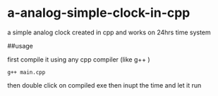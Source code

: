 # a-analog-simple-clock-in-cpp


a simple analog clock created in cpp and works on 24hrs time system


##usage 


first compile it using any cpp compiler (like g++ )


```
g++ main.cpp
```

then double click on compiled exe 
then inupt the time and let it run 
